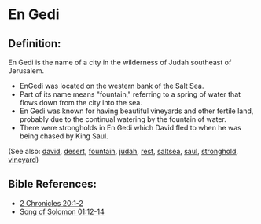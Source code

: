 # En Gedi #

## Definition: ##
En Gedi is the name of a city in the wilderness of Judah southeast of Jerusalem. 
 
* EnGedi was located on the western bank of the Salt Sea.
* Part of its name means "fountain," referring to a spring of water that flows down from the city into the sea.
* En Gedi was known for having beautiful vineyards and other fertile land, probably due to the continual watering by the fountain of water.
* There were strongholds in En Gedi which David fled to when he was being chased by King Saul.

(See also: [david](../other/david.md), [desert](../other/desert.md), [fountain](../other/fountain.md), [judah](../other/judah.md), [rest](../kt/rest.md), [saltsea](../other/saltsea.md), [saul](../other/saul.md), [stronghold](../other/stronghold.md), [vineyard](../other/vineyard.md))

## Bible References: ##

* [2 Chronicles 20:1-2](https://door43.org/en/bible/notes/2ch/20/01)
* [Song of Solomon 01:12-14](https://door43.org/en/bible/notes/sng/01/12)

